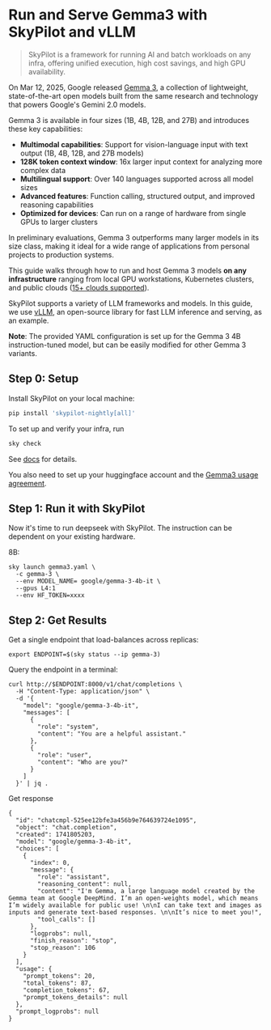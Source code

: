# Run and Serve Gemma3 with SkyPilot and vLLM

> SkyPilot is a framework for running AI and batch workloads on any infra, offering unified execution, high cost savings, and high GPU availability.

On Mar 12, 2025, Google released [Gemma 3](https://blog.google/technology/developers/gemma-3/), a collection of lightweight, state-of-the-art open models built from the same research and technology that powers Google's Gemini 2.0 models.

Gemma 3 is available in four sizes (1B, 4B, 12B, and 27B) and introduces these key capabilities:
- **Multimodal capabilities**: Support for vision-language input with text output (1B, 4B, 12B, and 27B models)
- **128K token context window**: 16x larger input context for analyzing more complex data
- **Multilingual support**: Over 140 languages supported across all model sizes
- **Advanced features**: Function calling, structured output, and improved reasoning capabilities
- **Optimized for devices**: Can run on a range of hardware from single GPUs to larger clusters

In preliminary evaluations, Gemma 3 outperforms many larger models in its size class, making it ideal for a wide range of applications from personal projects to production systems.

This guide walks through how to run and host Gemma 3 models **on any infrastructure** ranging from local GPU workstations, Kubernetes clusters, and public clouds ([15+ clouds supported](https://docs.skypilot.co/en/latest/getting-started/installation.html)).

SkyPilot supports a variety of LLM frameworks and models. In this guide, we use [vLLM](https://github.com/vllm-project/vllm), an open-source library for fast LLM inference and serving, as an example.

**Note**: The provided YAML configuration is set up for the Gemma 3 4B instruction-tuned model, but can be easily modified for other Gemma 3 variants.

## Step 0: Setup

Install SkyPilot on your local machine:

```bash
pip install 'skypilot-nightly[all]'
```


To set up and verify your infra, run 

```bash
sky check 
```
See [docs](https://docs.skypilot.co/en/latest/getting-started/installation.html) for details.


You also need to set up your huggingface account and the [Gemma3 usage agreement](http://huggingface.co/google/gemma-3-4b-pt). 

## Step 1: Run it with SkyPilot

Now it's time to run deepseek with SkyPilot. The instruction can be dependent on your existing hardware.  

8B: 
```
sky launch gemma3.yaml \
  -c gemma-3 \
  --env MODEL_NAME= google/gemma-3-4b-it \
  --gpus L4:1
  --env HF_TOKEN=xxxx
```

## Step 2: Get Results 
Get a single endpoint that load-balances across replicas:

```
export ENDPOINT=$(sky status --ip gemma-3)
```

Query the endpoint in a terminal:
```
curl http://$ENDPOINT:8000/v1/chat/completions \
  -H "Content-Type: application/json" \
  -d '{
    "model": "google/gemma-3-4b-it",
    "messages": [
      {
        "role": "system",
        "content": "You are a helpful assistant."
      },
      {
        "role": "user",
        "content": "Who are you?"
      }
    ]
  }' | jq .
```

Get response 
```
{
  "id": "chatcmpl-525ee12bfe3a456b9e764639724e1095",
  "object": "chat.completion",
  "created": 1741805203,
  "model": "google/gemma-3-4b-it",
  "choices": [
    {
      "index": 0,
      "message": {
        "role": "assistant",
        "reasoning_content": null,
        "content": "I'm Gemma, a large language model created by the Gemma team at Google DeepMind. I’m an open-weights model, which means I’m widely available for public use! \n\nI can take text and images as inputs and generate text-based responses. \n\nIt’s nice to meet you!",
        "tool_calls": []
      },
      "logprobs": null,
      "finish_reason": "stop",
      "stop_reason": 106
    }
  ],
  "usage": {
    "prompt_tokens": 20,
    "total_tokens": 87,
    "completion_tokens": 67,
    "prompt_tokens_details": null
  },
  "prompt_logprobs": null
}
```
